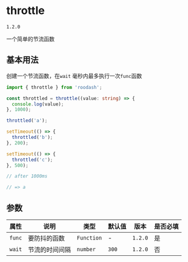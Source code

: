 # throttle

`1.2.0`

一个简单的节流函数

## 基本用法
创建一个节流函数，在`wait` 毫秒内最多执行一次`func`函数

```typescript
import { throttle } from 'roodash';

const throttled = throttle((value: string) => {
  console.log(value);
}, 1000);

throttled('a');

setTimeout(() => {
  throttled('b');
}, 200);

setTimeout(() => {
  throttled('c');
}, 500);

// after 1000ms

// => a
```

## 参数
| 属性     | 说明     | 类型         | 默认值   | 版本      | 是否必填 |
|--------|--------|------------|-------|---------|------|
| `func` | 要防抖的函数 | `Function` | -     | `1.2.0` | 是    |
| `wait` | 节流的时间间隔 | `number`   | `300` | `1.2.0` | 否    |